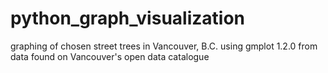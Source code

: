 # python_graph_visualization

graphing of chosen street trees in Vancouver, B.C. using gmplot 1.2.0 from data found on Vancouver's open data catalogue 
      
